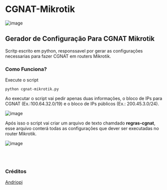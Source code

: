 # CGNAT-Mikrotik
![image](https://user-images.githubusercontent.com/2658126/94922899-60754800-0491-11eb-8763-573a408fd630.png)
<h2>Gerador de Configuração Para CGNAT Mikrotik</h2>

Scritp escrito em python, responssavel por gerar as configurações necessarias para fazer CGNAT em routers Mikrotik.

<h3>Como Funciona?</h3>

<p>Execute o script</p>

<code>python cgnat-mikrotik.py</code></br>

<p>Ao executar o script vai pedir apenas duas informações, o bloco de IPs para CGNAT (Ex.:100.64.32.0/19) e o bloco de IPs públicos (Ex.: 200.45.3.0/24).</p>

![image](https://user-images.githubusercontent.com/2658126/94922296-5868d880-0490-11eb-9bdb-8ebbb4bba09c.png)

<p>Após isso o script vai criar um arquivo de texto chamdado <b>regras-cgnat</b>, esse arquivo conterá todas as configurações que dever ser executadas no router Mikrotik.

![image](https://user-images.githubusercontent.com/2658126/94922520-c1e8e700-0490-11eb-8956-c6719b7d0467.png)
 
</br></br><h3>Créditos</h3>
<a href="https://under-linux.org/showthread.php?t=189391">Andriopj<a/>
